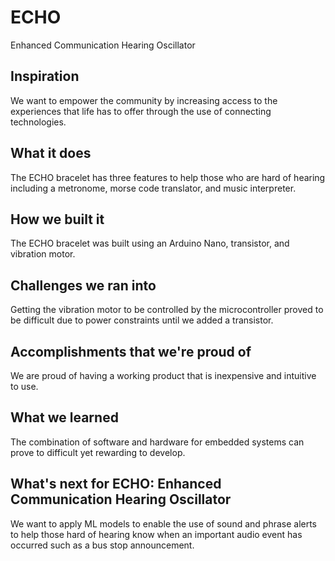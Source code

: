 # ECHO
Enhanced Communication Hearing Oscillator

## Inspiration
We want to empower the community by increasing access to the experiences that life has to offer through the use of connecting technologies.

## What it does
The ECHO bracelet has three features to help those who are hard of hearing including a metronome, morse code translator, and music interpreter.

## How we built it
The ECHO bracelet was built using an Arduino Nano, transistor, and vibration motor.

## Challenges we ran into
Getting the vibration motor to be controlled by the microcontroller proved to be difficult due to power constraints until we added a transistor.

## Accomplishments that we're proud of
We are proud of having a working product that is inexpensive and intuitive to use.

## What we learned
The combination of software and hardware for embedded systems can prove to difficult yet rewarding to develop.

## What's next for ECHO: Enhanced Communication Hearing Oscillator
We want to apply ML models to enable the use of sound and phrase alerts to help those hard of hearing know when an important audio event has occurred such as a bus stop announcement.